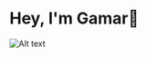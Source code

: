 # Hey, I'm Gamar👋


![Alt text](https://user-images.githubusercontent.com/73064753/187274863-9babce2d-a100-4246-a9c3-696c8c29f393.png)

<a href="https://www.instagram.com/qemermustafa/" class="https://user-images.githubusercontent.com/73064753/187274863-9babce2d-a100-4246-a9c3-696c8c29f393.png"> </a>  

